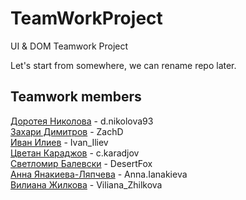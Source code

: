 # TeamWorkProject
UI &amp; DOM Teamwork Project

Let's start from somewhere, we can rename repo later.

## Teamwork members

[Доротея Николова](https://telerikacademy.com/Users/d.nikolova93) - d.nikolova93  
[Захари Димитров](https://telerikacademy.com/Users/ZachD) - ZachD  
[Иван Илиев](https://telerikacademy.com/Users/Ivan_Iliev) - Ivan_Iliev  
[Цветан Караджов](https://telerikacademy.com/Users/c.karadjov) - c.karadjov  
[Светломир Балевски](https://telerikacademy.com/Users/DesertFox) - DesertFox  
[Анна Янакиева-Ляпчева](https://telerikacademy.com/Users/Anna.Ianakieva) - Anna.Ianakieva  
[Вилиана Жилкова](https://telerikacademy.com/Users/Viliana_Zhilkova) - Viliana_Zhilkova  

